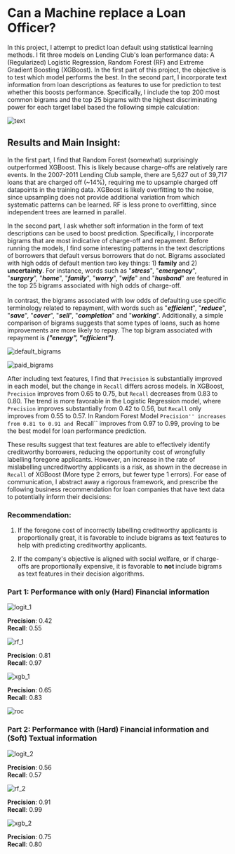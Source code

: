 # Can a Machine replace a Loan Officer?

In this project, I attempt to predict loan default using statistical learning methods. I fit three models on Lending Club's loan performance data: A (Regularized) Logistic Regression, Random Forest (RF) and Extreme Gradient Boosting (XGBoost). In the first part of this project, the objective is to test which model performs the best. In the second part, I incorporate text information from loan descriptions as features to use for prediction to test whether this boosts performance. Specifically, I include the top 200 most common bigrams and the top 25 bigrams with the highest discriminating power for each target label based the following simple calculation:   

![text](https://latex.codecogs.com/svg.latex?\frac{P(bigram|defaulted)}{P(bigram|repaid)}) 

## Results and Main Insight:

In the first part, I find that Random Forest (somewhat) surprisingly outperformed XGBoost. This is likely because charge-offs are relatively rare events. In the 2007-2011 Lending Club sample, there are 5,627 out of 39,717 loans that are charged off (~14%), requiring me to upsample charged off datapoints in the training data. XGBoost is likely overfitting to the noise, since upsampling does not provide additional variation from which systematic patterns can be learned. RF is less prone to overfitting, since independent trees are learned in parallel.

In the second part, I ask whether soft information in the form of text descriptions can be used to boost prediction. Specifically, I incorporate bigrams that are most indicative of charge-off and repayment. Before running the models, I find some interesting patterns in the text descriptions of borrowers that default versus borrowers that do not. Bigrams associated with high odds of default mention two key things: 1) <b>family</b> and 2) <b>uncertainty</b>. For instance, words such as "<i><b>stress</b></i>", "<i><b>emergency</b></i>", "<i><b>surgery</b></i>", "<i><b>home</b></i>", "<i><b>family</b></i>", "<i><b>worry</b></i>", "<i><b>wife</b></i>" and "<i><b>husband</b></i>" are featured in the top 25 bigrams associated with high odds of charge-off. <br> <br> In contrast, the bigrams associated with low odds of defaulting use specific terminology related to repayment, with words such as "<i><b>efficient</b></i>", "<i><b>reduce</b></i>", "<i><b>save</b></i>", "<i><b>cover</b></i>", "<i><b>sell</b></i>", "<i><b>completion</b></i>" and "<i><b>working</b></i>". Additionally, a simple comparison of bigrams suggests that some types of loans, such as  home improvements are more likely to repay. The top bigram associated with repayment is <b><i>("energy", "efficient")</b></i>. 

![default_bigrams](https://github.com/daniel-d-wu/Online-Loan-Default-Prediction/blob/main/figures/chgoff_bigrams.jpg)

![paid_bigrams](https://github.com/daniel-d-wu/Online-Loan-Default-Prediction/blob/main/figures/paid_bigrams.jpg)

After including text features, I find that ``Precision`` is substantially improved in each model, but the change in ``Recall`` differs across models. In XGBoost, ``Precision`` improves from 0.65 to 0.75, but ``Recall`` decreases from 0.83 to 0.80. The trend is more favorable in the Logistic Regression model, where ``Precision`` improves substantially from 0.42 to 0.56, but ``Recall`` only improves from 0.55 to 0.57. In Random Forest Model ``Precision'' increases from 0.81 to 0.91 and ``Recall`` improves from 0.97 to 0.99, proving to be the best model for loan performance prediction.

These results suggest that text features are able to effectively identify creditworthy borrowers, reducing the opportunity cost of wrongfully labelling foregone applicants. However, an increase in the rate of mislabelling uncreditworthy applicants is a risk, as shown in the decrease in ``Recall`` of XGBoost (More type 2 errors, but fewer type 1 errors). For ease of communication, I abstract away a rigorous framework, and prescribe the following business recommendation for loan companies that have text data to potentially inform their decisions:

### Recommendation:
1) If the foregone cost of incorrectly labelling creditworthy applicants is proportionally great, it is favorable to include bigrams as text features to help with predicting creditworthy applicants.

3) If the company's objective is aligned with social welfare, or if charge-offs are proportionally expensive, it is favorable to <b> not </b> include bigrams as text features in their decision algorithms. <br>
 
 
 ### Part 1: Performance with only (Hard) Financial information
  
![logit_1](https://github.com/daniel-d-wu/Online-Loan-Default-Prediction/blob/main/figures/Logit_Confusion_Matrix_notext_11.6.21.jpg)
  
<b>Precision</b>:  0.42 <br>
<b>Recall</b>:  0.55 <br>
  
![rf_1](https://github.com/daniel-d-wu/Online-Loan-Default-Prediction/blob/main/figures/Random_Forest_Confusion_Matrix_notext_11.6.21.jpg)

<b>Precision</b>:  0.81 <br>
<b>Recall</b>:  0.97 <br>

![xgb_1](https://github.com/daniel-d-wu/Online-Loan-Default-Prediction/blob/main/figures/XGBoost_Confusion_Matrix_notext_11.6.21.jpg)

<b>Precision</b>:  0.65 <br>
<b>Recall</b>:  0.83 <br>
  
![roc](https://github.com/daniel-d-wu/Online-Loan-Default-Prediction/blob/main/figures/ROC_curve.jpg)
  
### Part 2: Performance with (Hard) Financial information and (Soft) Textual information
  
![logit_2](https://github.com/daniel-d-wu/Online-Loan-Default-Prediction/blob/main/figures/Logit_Confusion_Matrix_text_text.11.6.21.jpg)
  
<b>Precision</b>:  0.56 <br>
<b>Recall</b>:  0.57 <br>
  
![rf_2](https://github.com/daniel-d-wu/Online-Loan-Default-Prediction/blob/main/figures/Random_Forest_Confusion_Matrix_text.11.6.21.jpg)

<b>Precision</b>:  0.91 <br>
<b>Recall</b>:  0.99 <br>

![xgb_2](https://github.com/daniel-d-wu/Online-Loan-Default-Prediction/blob/main/figures/XGBoost_Confusion_Matrix_text.11.6.21.jpg)

<b>Precision</b>:  0.75 <br>
<b>Recall</b>:  0.80 <br> 
  
  
  
  

  
  
  
